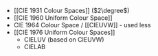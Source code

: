 - [[CIE 1931 Colour Spaces]] ($2\degree$)
- [[CIE 1960 Uniform Colour Space]]
- CIE 1964 Colour Space / [[CIEUVW]] - used less
- [[CIE 1976 Uniform Colour Spaces]]
	- CIELUV (based on CIEUVW)
	- CIELAB